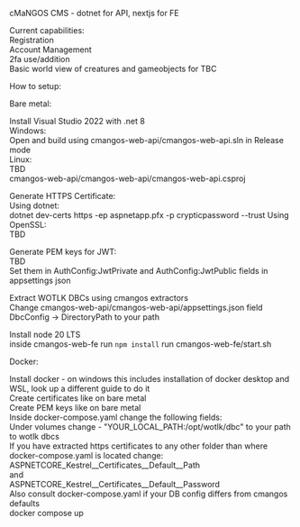 cMaNGOS CMS - dotnet for API, nextjs for FE

Current capabilities:  
Registration  
Account Management  
2fa use/addition  
Basic world view of creatures and gameobjects for TBC  

How to setup:

Bare metal:

Install Visual Studio 2022 with .net 8  
Windows:  
Open and build using cmangos-web-api/cmangos-web-api.sln in Release mode  
Linux:  
TBD  
cmangos-web-api/cmangos-web-api/cmangos-web-api.csproj  

Generate HTTPS Certificate:  
Using dotnet:  
dotnet dev-certs https -ep aspnetapp.pfx -p crypticpassword --trust
Using OpenSSL:  
TBD  

Generate PEM keys for JWT:  
TBD  
Set them in AuthConfig:JwtPrivate and AuthConfig:JwtPublic fields in appsettings json  

Extract WOTLK DBCs using cmangos extractors  
Change cmangos-web-api/cmangos-web-api/appsettings.json field DbcConfig -> DirectoryPath to your path  

Install node 20 LTS  
inside cmangos-web-fe run `npm install`
run cmangos-web-fe/start.sh  

Docker:  

Install docker - on windows this includes installation of docker desktop and WSL, look up a different guide to do it  
Create certificates like on bare metal  
Create PEM keys like on bare metal  
Inside docker-compose.yaml change the following fields:  
Under volumes change - "YOUR_LOCAL_PATH:/opt/wotlk/dbc" to your path to wotlk dbcs  
If you have extracted https certificates to any other folder than where docker-compose.yaml is located change:  
ASPNETCORE_Kestrel__Certificates__Default__Path  
and  
ASPNETCORE_Kestrel__Certificates__Default__Password  
Also consult docker-compose.yaml if your DB config differs from cmangos defaults  
docker compose up  